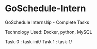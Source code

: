 # GoSchedule-Intern

GoSchedule Internship - Complete Tasks

Technology Used: Docker, python, MySQL

Task-0 : task-init/
Task 1 : task-1/